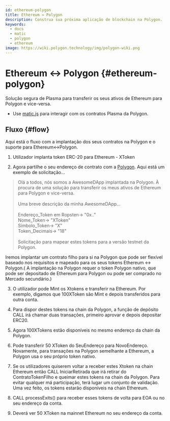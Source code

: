 ```yaml
---
id: ethereum-polygon
title: Ethereum ↔ Polygon
description: Construa sua próxima aplicação de blockchain na Polygon.
keywords:
  - docs
  - matic
  - polygon
  - ethereum
image: https://wiki.polygon.technology/img/polygon-wiki.png
---
```


# Ethereum ↔ Polygon {#ethereum-polygon}

Solução segura de Plasma para transferir os seus ativos de Ethereum para Polygon e vice-versa.
* Use [matic.js](https://github.com/maticnetwork/matic.js) para interagir com os contratos Plasma da Polygon.

## Fluxo {#flow}
Aqui está o fluxo com a implantação dos seus contratos na Polygon e o suporte para Ethereum↔Polygon.

1. Utilizador implanta token ERC-20 para Ethereum - XToken

2. Agora partilhe o seu endereço de contrato com a [Polygon](https://t.me/joinchat/HkoSvlDKW0qKs_kK4Ow0hQ). Aqui está um exemplo de solicitação...

> Olá a todos, nós somos a AwesomeDApp implantada na Polygon. À procura de uma solução para transferir os meus ativos de Ethereum para Polygon e vice-versa. <br/><br/>
> Uma breve descrição da minha AwesomeDApp...<br/><br/>
> Endereço_Token em Ropsten-> "0x.."<br/>
> Nome_Token-> "XToken"<br/>
> Símbolo_Token-> "X"<br/>
> Token_Decimais-> "18"<br/><br/>
> Solicitação para mapear estes tokens para a versão testnet da Polygon.<br/>

Iremos implantar um contrato filho para si na Polygon que pode ser flexível baseado nos requisitos e mapeado para os seus tokens Ethereum ↔ Polygon.( A implantação na Polygon requer o token Polygon nativo, que pode ser depositado de Ethereum para Polygon ou pode ser comprado no Mercado secundário.)

3. O utilizador pode Mint os Xtokens e transferir na Ethereum. Por exemplo, digamos que 100XToken são Mint e depois transferidos para outra conta.

4. Para dispor destes tokens na chain da Polygon, a função de depósito CALL irá chamar duas transações, primeiro aprovar e depois depositar ERC20.

5. Agora 100XTokens estão disponíveis no mesmo endereço da chain da Polygon.

6. Pode transferir 50 XToken do SeuEndereço para NovoEndereço. Novamente, para transações na Polygon semelhante a Ethereum, a Polygon usa o seu próprio token nativo.

7. Se os utilizadores quiserem voltar a receber estes Xtoken na chain Ethereum então CALL IniciarRetirada que irá retirar do ContratoTokenFilho e queimar estes tokens na chain da Polygon. Para evitar qualquer má participação, terá lugar um conjunto de validação. Uma vez feito, os tokens estarão disponíveis na chain Ethereum.

8. CALL processExits() para receber esses tokens de volta para EOA ou no seu endereço da conta.

9. Deverá ver 50 XToken na mainnet Ethereum no seu endereço da conta.
